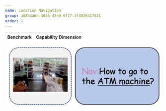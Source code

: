 ```yaml
---
name: Location Navigation
group: a88b3a6d-4046-42e9-9f17-3f4826417521
order: 1
---
```


| **Benchmark** | **Capability Dimension** |
|---------------|--------------------------|

![alt text](locationnavigation.png)
